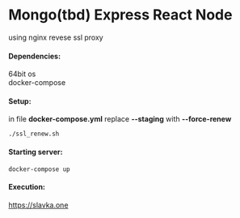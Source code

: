 # Mongo(tbd) Express React Node 
using nginx revese ssl proxy

#### Dependencies:
  64bit os <br>
  docker-compose

#### Setup:
  in file **docker-compose.yml** replace **--staging** with **--force-renew** <br>
    
    ./ssl_renew.sh     
  
#### Starting server:
    docker-compose up
  
 #### Execution:
   https://slavka.one
